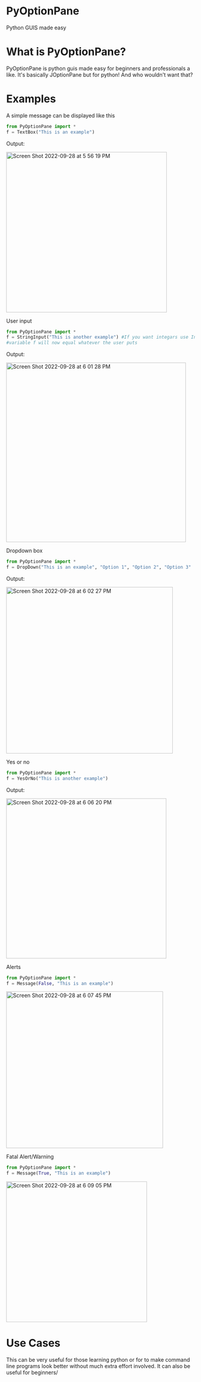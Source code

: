 # PyOptionPane
Python GUIS made easy
# What is PyOptionPane?
PyOptionPane is python guis made easy for beginners and professionals a like. It's basically JOptionPane but for python! And who wouldn't want that? 
# Examples
A simple message can be displayed like this
```py
from PyOptionPane import *
f = TextBox("This is an example")
```
Output:


<img width="429" alt="Screen Shot 2022-09-28 at 5 56 19 PM" src="https://user-images.githubusercontent.com/94653933/192914485-9139b660-8aaa-4bbb-b635-f20ee97c7c56.png">

User input

```py
from PyOptionPane import *
f = StringInput("This is another example") #If you want integars use IntInput()
#variable f will now equal whatever the user puts
```

Output:

<img width="480" alt="Screen Shot 2022-09-28 at 6 01 28 PM" src="https://user-images.githubusercontent.com/94653933/192915014-ed3e01d6-1d86-4a1a-924e-3aa6e4593049.png">

Dropdown box

```py
from PyOptionPane import *
f = DropDown("This is an example", "Option 1", "Option 2", "Option 3"
```

Output:

<img width="445" alt="Screen Shot 2022-09-28 at 6 02 27 PM" src="https://user-images.githubusercontent.com/94653933/192915100-28187a97-8039-49b2-97a6-054a95490fae.png">

Yes or no

```py
from PyOptionPane import *
f = YesOrNo("This is another example")
```

Output:


<img width="428" alt="Screen Shot 2022-09-28 at 6 06 20 PM" src="https://user-images.githubusercontent.com/94653933/192915496-e3ca3a63-ec1b-4795-a89d-ce7a9e89fc38.png">

Alerts

```py
from PyOptionPane import *
f = Message(False, "This is an example")
```

<img width="419" alt="Screen Shot 2022-09-28 at 6 07 45 PM" src="https://user-images.githubusercontent.com/94653933/192915638-dd23e80f-9ac4-4943-a5d6-b039e67ee396.png">

Fatal Alert/Warning

```py
from PyOptionPane import *
f = Message(True, "This is an example")
```

<img width="376" alt="Screen Shot 2022-09-28 at 6 09 05 PM" src="https://user-images.githubusercontent.com/94653933/192915792-b742f58e-3f3a-4b2c-bd1c-a914bf47af78.png">



# Use Cases
This can be very useful for those learning python or for to make command line programs look better without much extra effort involved. It can also be useful for beginners/



